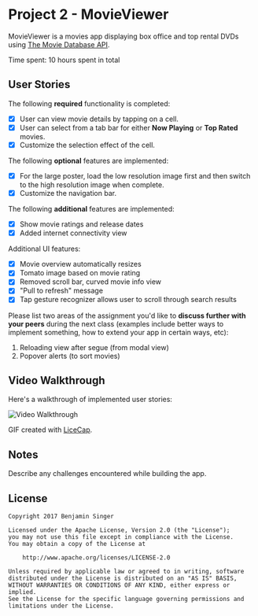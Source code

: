 # Project 2 - MovieViewer

MovieViewer is a movies app displaying box office and top rental DVDs using [The Movie Database API](http://docs.themoviedb.apiary.io/#).

Time spent: 10 hours spent in total

## User Stories

The following **required** functionality is completed:

- [X] User can view movie details by tapping on a cell.
- [X] User can select from a tab bar for either **Now Playing** or **Top Rated** movies.
- [X] Customize the selection effect of the cell.

The following **optional** features are implemented:

- [X] For the large poster, load the low resolution image first and then switch to the high resolution image when complete.
- [X] Customize the navigation bar.

The following **additional** features are implemented:

- [X] Show movie ratings and release dates
- [X] Added internet connectivity view 

Additional UI features:

- [X] Movie overview automatically resizes
- [X] Tomato image based on movie rating
- [X] Removed scroll bar, curved movie info view
- [X] "Pull to refresh" message
- [X] Tap gesture recognizer allows user to scroll through search results

Please list two areas of the assignment you'd like to **discuss further with your peers** during the next class (examples include better ways to implement something, how to extend your app in certain ways, etc):

1. Reloading view after segue (from modal view)
2. Popover alerts (to sort movies)

## Video Walkthrough 

Here's a walkthrough of implemented user stories:

<img src='https://media.giphy.com/media/l3q2TUE7f1ugYmEOQ/source.gif' title='Video Walkthrough' width='' alt='Video Walkthrough' />

GIF created with [LiceCap](http://www.cockos.com/licecap/).

## Notes

Describe any challenges encountered while building the app.

## License

    Copyright 2017 Benjamin Singer

    Licensed under the Apache License, Version 2.0 (the "License");
    you may not use this file except in compliance with the License.
    You may obtain a copy of the License at

        http://www.apache.org/licenses/LICENSE-2.0

    Unless required by applicable law or agreed to in writing, software
    distributed under the License is distributed on an "AS IS" BASIS,
    WITHOUT WARRANTIES OR CONDITIONS OF ANY KIND, either express or implied.
    See the License for the specific language governing permissions and
    limitations under the License.
